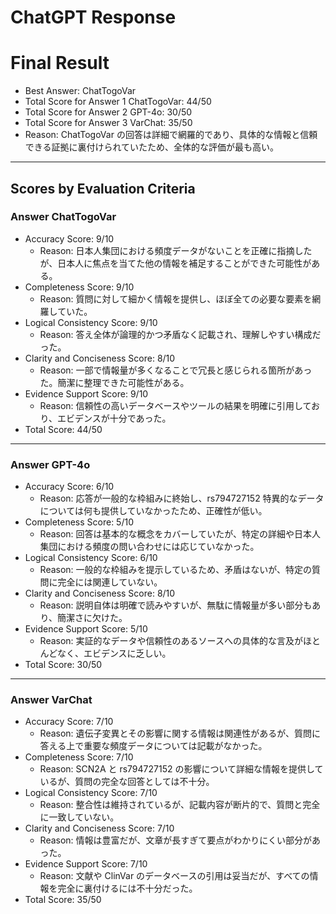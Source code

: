 # ChatGPT Response

# Final Result

- Best Answer: ChatTogoVar
- Total Score for Answer 1 ChatTogoVar: 44/50
- Total Score for Answer 2 GPT-4o: 30/50
- Total Score for Answer 3 VarChat: 35/50
- Reason: ChatTogoVar の回答は詳細で網羅的であり、具体的な情報と信頼できる証拠に裏付けられていたため、全体的な評価が最も高い。

---

## Scores by Evaluation Criteria

### Answer ChatTogoVar
- Accuracy Score: 9/10
  - Reason: 日本人集団における頻度データがないことを正確に指摘したが、日本人に焦点を当てた他の情報を補足することができた可能性がある。
- Completeness Score: 9/10
  - Reason: 質問に対して細かく情報を提供し、ほぼ全ての必要な要素を網羅していた。
- Logical Consistency Score: 9/10
  - Reason: 答え全体が論理的かつ矛盾なく記載され、理解しやすい構成だった。
- Clarity and Conciseness Score: 8/10
  - Reason: 一部で情報量が多くなることで冗長と感じられる箇所があった。簡潔に整理できた可能性がある。
- Evidence Support Score: 9/10
  - Reason: 信頼性の高いデータベースやツールの結果を明確に引用しており、エビデンスが十分であった。
- Total Score: 44/50

---

### Answer GPT-4o
- Accuracy Score: 6/10
  - Reason: 応答が一般的な枠組みに終始し、rs794727152 特異的なデータについては何も提供していなかったため、正確性が低い。
- Completeness Score: 5/10
  - Reason: 回答は基本的な概念をカバーしていたが、特定の詳細や日本人集団における頻度の問い合わせには応じていなかった。
- Logical Consistency Score: 6/10
  - Reason: 一般的な枠組みを提示しているため、矛盾はないが、特定の質問に完全には関連していない。
- Clarity and Conciseness Score: 8/10
  - Reason: 説明自体は明確で読みやすいが、無駄に情報量が多い部分もあり、簡潔さに欠けた。
- Evidence Support Score: 5/10
  - Reason: 実証的なデータや信頼性のあるソースへの具体的な言及がほとんどなく、エビデンスに乏しい。
- Total Score: 30/50

---

### Answer VarChat
- Accuracy Score: 7/10
  - Reason: 遺伝子変異とその影響に関する情報は関連性があるが、質問に答える上で重要な頻度データについては記載がなかった。
- Completeness Score: 7/10
  - Reason: SCN2A と rs794727152 の影響について詳細な情報を提供しているが、質問の完全な回答としては不十分。
- Logical Consistency Score: 7/10
  - Reason: 整合性は維持されているが、記載内容が断片的で、質問と完全に一致していない。
- Clarity and Conciseness Score: 7/10
  - Reason: 情報は豊富だが、文章が長すぎて要点がわかりにくい部分があった。
- Evidence Support Score: 7/10
  - Reason: 文献や ClinVar のデータベースの引用は妥当だが、すべての情報を完全に裏付けるには不十分だった。
- Total Score: 35/50